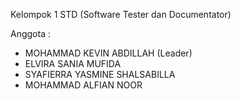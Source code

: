 Kelompok 1 STD (Software Tester dan Documentator)

Anggota :
- MOHAMMAD KEVIN ABDILLAH (Leader)
- ELVIRA SANIA MUFIDA
- SYAFIERRA YASMINE SHALSABILLA
- MOHAMMAD ALFIAN NOOR
